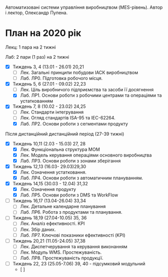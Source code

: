 Автоматизовані системи управління виробництвом (MES-рівень). Автор і лектор, Олександр Пупена.

# План на 2020 рік

Лекц: 1 пара на 2 тижні

Лаб:  2 пари (1 раз) на 2 тижні

- [x] Тиждень 3, 4  (13.01 - 26.01) 20,21
  - [ ] Лек. Загальні принципи побудови ІАСК виробництвом
  - [ ] Лаб. ЛР0. Підготовка робочого місця.
- [x] Тиждень 5, 6  (27.01 - 09.02) 22,23 
  - [ ] Лек. Ціль виробничого підприємства та засоби її досягнення
  - [x] Лаб. ЛР1. Основи роботи з робочими центрами та операціями та устаткованням
- [x] Тиждень 7, 8  (10.02 - 23.02) 24,25
  - [ ] Лек. Стандарти інтегрування
  - [ ] Лек. Огляд стандартів ISA-95 та IEC-62264.
  - [x] Лаб. ЛР2. Основи роботи з сегментами продукту 

Після дистанційний дистанційний період (27-39 тижні)

- [x] Тиждень 10,11 (2.03 - 15.03) 27, 28
  - [x] Лек. Функціональна структура MOM
  - [x] Лек. Модель керування операціями основного виробництва
  - [x] Лаб. ЛР3. Основи роботи з зонами зберігання 
- [x] Тиждень 12,13 (16.03- 29.03)29,30
  - [x] Лек. Означення устатковання. 
  - [x] Лаб. ЛР4. Основи роботи з автоматичним плануванням.
- [x] Тиждень 14,15 (30.03 - 12.04) 31,32
  - [x] Лек. Означення продукту
  - [x] Лаб. ЛР5. Основи роботи з DMS та WorkFlow
- [ ] Тиждень 16,17 (13.04-26.04) 33,34
  - [ ] Лек. Детальне календарне планування
  - [ ] Лаб. ЛР6. Робота з продуктами та планування. 
- [ ] Тиждень 18,19 (27.04-10.05) 35, 36
  - [ ] Лек. Аналіз ефективності. KPI
  - [ ] Лек. Збір даних.
  - [ ] Лаб. ЛР7. Ключові показники ефективності (KPI)
- [ ] Тиждень 20,21 (11.05-24.05) 37,38
  - [ ] Лек. Диспетчерування та керування виконанням
  - [ ] Лек. Модуль WMS. Простежуваність.
  - [ ] Лаб. ЛР8. Простежуваність продукції.
- [ ] Тиждень 22, 23 (25.05-7.06) 39, 40 - підсумковий модульний
  - [ ] 

